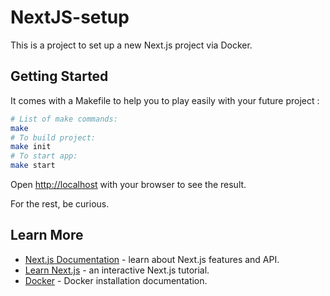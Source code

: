 # NextJS-setup

This is a project to set up a new Next.js project via Docker.

## Getting Started

It comes with a Makefile to help you to play easily with your future project :

```bash
# List of make commands:
make
# To build project:
make init
# To start app:
make start
```
Open [http://localhost](http://localhost) with your browser to see the result.

For the rest, be curious.

## Learn More

- [Next.js Documentation](https://nextjs.org/docs) - learn about Next.js features and API.
- [Learn Next.js](https://nextjs.org/learn) - an interactive Next.js tutorial.
- [Docker](https://docs.docker.com/engine/) - Docker installation documentation.
